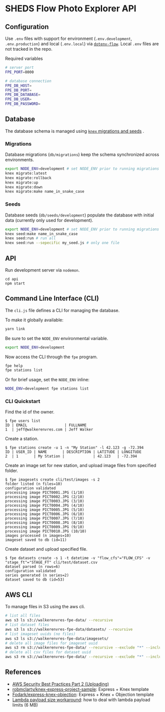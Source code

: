 SHEDS Flow Photo Explorer API
=============================

## Configuration

Use `.env` files with support for environment (`.env.development`, `.env.production`) and local (`.env.local`) via [`dotenv-flow`](npmjs.com/package/dotenv-flow). Local `.env` files are not tracked in the repo.

Required variables

```bash
# server port
FPE_PORT=8000

# database connection
FPE_DB_HOST=
FPE_DB_PORT=
FPE_DB_DATABASE=
FPE_DB_USER=
FPE_DB_PASSWORD=
```

## Database

The database schema is managed using [`knex` migrations and seeds]() .

### Migrations

Database migrations (`db/migrations`) keep the schema synchronized across environments.

```sh
export NODE_ENV=development # set NODE_ENV prior to running migrations (important!)
knex migrate:latest
knex migrate:rollback
knex migrate:up
knex migrate:down
knex migrate:make name_in_snake_case
```

### Seeds

Database seeds (`db/seeds/development`) populate the database with initial data (currently only used for development).

```sh
export NODE_ENV=development # set NODE_ENV prior to running migrations (important!)
knex seed:make name_in_snake_case
knex seed:run # run all
knex seed:run --sepecific my_seed.js # only one file
```

## API

Run development server via `nodemon`.

```
cd api
npm start
```

## Command Line Interface (CLI)

The `cli.js` file defines a CLI for managing the database.

To make it globally available:

```sh
yarn link
```

Be sure to set the `NODE_ENV` environmental variable.

```sh
export NODE_ENV=development
```

Now access the CLI through the `fpe` program.

```sh
fpe help
fpe stations list
```

Or for brief usage, set the `NODE_ENV` inline:

```sh
NODE_ENV=development fpe stations list
```

### CLI Quickstart

Find the id of the owner.

```
$ fpe users list
ID | EMAIL                 | FULLNAME
1  | jeff@walkerenvres.com | Jeff Walker
```

Create a station.

```
$ fpe stations create -u 1 -n "My Station" -l 42.123 -g -72.394
ID | USER_ID | NAME       | DESCRIPTION | LATITUDE | LONGITUDE
2  | 1       | My Station |             | 42.123   | -72.394
```

Create an image set for new station, and upload image files from specified folder.

```
$ fpe imagesets create cli/test/images -s 2
folder listed (n files=10)
configuration validated
processing image PICT0001.JPG (1/10)
processing image PICT0002.JPG (2/10)
processing image PICT0003.JPG (3/10)
processing image PICT0004.JPG (4/10)
processing image PICT0005.JPG (5/10)
processing image PICT0006.JPG (6/10)
processing image PICT0007.JPG (7/10)
processing image PICT0008.JPG (8/10)
processing image PICT0009.JPG (9/10)
processing image PICT0010.JPG (10/10)
images processed (n images=10)
imageset saved to db (id=11)
```

Create dataset and upload specified file.

```
$ fpe datasets create -s 1 -t datetime -v "flow_cfs"="FLOW_CFS" -v "stage_ft"="STAGE_FT" cli/test/dataset.csv
dataset parsed (n rows=6)
configuration validated
series generated (n series=2)
dataset saved to db (id=53)
```

## AWS CLI

To manage files in S3 using the aws cli.

```bash
# list all files
aws s3 ls s3://walkerenvres-fpe-data/ --recursive
# list dataset files
aws s3 ls s3://walkerenvres-fpe-data/datasets/ --recursive
# list imageset uuids (no files)
aws s3 ls s3://walkerenvres-fpe-data/imagesets/
# delete all image files for imageset uuid
aws s3 rm s3://walkerenvres-fpe-data/ --recursive --exclude "*" --include "imagesets/<uuid>/*"
# delete all csv files for dataset uuid
aws s3 rm s3://walkerenvres-fpe-data/ --recursive --exclude "*" --include "datasets/<uuid>/*"
```

## References

- [AWS Security Best Practices Part 2 (Uploading)](https://hedgehoglab.com/blog/aws-s3-security-best-practices-part-2)
- [robmclarty/knex-express-project-sample](https://github.com/robmclarty/knex-express-project-sample): Express + Knex template
- [Fodark/express-knex-objection](https://github.com/Fodark/express-knex-objection/blob/master/api/users.js): Express + Knex + Objection template
- [Lambda payload size workaround](https://seancoates.com/blogs/lambda-payload-size-workaround): how to deal with lambda payload limits (6 MB)

